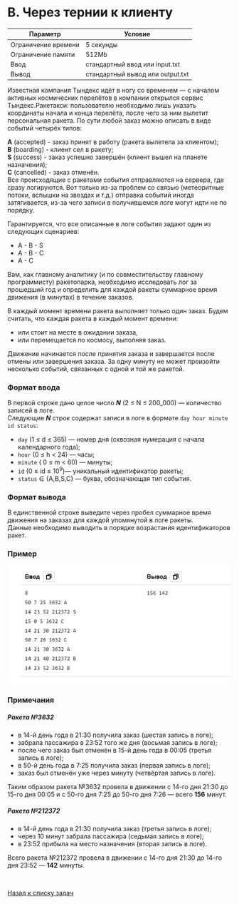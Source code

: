 # B. Через тернии к клиенту

| Параметр            | Условие                          |
|---------------------|----------------------------------|
| Ограничение времени | 5 секунды                        |
| Ограничение памяти  | 512Mb                            |
| Ввод                | стандартный ввод или input.txt   |
| Вывод               | стандартный вывод или output.txt |


Известная компания Тындекс идёт в ногу со временем — с началом активных космических перелётов в компании открылся сервис Тындекс.Ракетакси: пользователю необходимо лишь указать координаты начала и конца перелёта, после чего за ним вылетит персональная ракета.
По сути любой заказ можно описать в виде событий четырёх типов:

**A** (accepted) - заказ принят в работу (ракета вылетела за клиентом);  
**B** (boarding) - клиент сел в ракету;  
**S** (success) - заказ успешно завершён (клиент вышел на планете назначения);  
**C** (cancelled) - заказ отменён.  
Все происходящие с ракетами события отправляются на сервера, где сразу логируются. Вот только из-за проблем со связью (метеоритные потоки, вспышки на звездах и т.д.) отправка событий иногда затягивается, из-за чего записи в получившемся логе могут идти не по порядку.

Гарантируется, что все описанные в логе события задают один из следующих сценариев:
* A - B - S  
* A - B - C  
* A - C  

Вам, как главному аналитику (и по совместительству главному программисту) ракетопарка, необходимо исследовать лог за прошедший год и определить для каждой ракеты суммарное время движения (в минутах) в течение заказов.

В каждый момент времени ракета выполняет только один заказ. Будем считать, что каждая ракета в каждый момент времени:
* или стоит на месте в ожидании заказа,
* или перемещается по космосу, выполняя заказ. 

Движение начинается после принятия заказа и завершается после отмены или завершения заказа. За одну минуту не может произойти несколько событий, связанных с одной и той же ракетой.

### Формат ввода
В первой строке дано целое число
**_N_**
(2 ≤ N ≤ 200_000) — количество записей в логе.  
Следующие
**_N_** строк содержат записи в логе в формате
`day hour minute id status`:

* `day` (1 ≤ d ≤ 365) — номер дня (сквозная нумерация с начала календарного года);
* `hour` (0 ≤ h < 24) — часы;
* `minute` ( 0 ≤ m < 60) — минуты;
* `id` (0 ≤ id ≤ 10<sup>9</sup>)— уникальный идентификатор ракеты;
* `status` ∈ {A,B,S,C} — буква, обозначающая тип события.

### Формат вывода
В единственной строке выведите через пробел суммарное время движения на заказах для каждой упомянутой в логе ракеты.  
Данные необходимо выводить в порядке возрастания идентификаторов ракет.

### Пример
![img.png](img.png)

### Примечания
##### Ракета №3632
* в 14-й день года в 21:30 получила заказ (шестая запись в логе);
* забрала пассажира в 23:52 того же дня (восьмая запись в логе);
* после чего заказ был отменён в 15-й день года в 00:05 (третья запись в логе);
* в 50-й день года в 7:25 получила заказ (первая запись в логе);
* заказ был отменён уже через минуту (четвёртая запись в логе).  

Таким образом ракета №3632 провела в движении с 14-го дня 21:30 до 15-го дня 00:05 и с 50-го дня 7:25 до 50-го дня 7:26 
— всего **156** минут.

##### Ракета №212372

* в 14-й день года в 21:30 получила заказ (третья запись в логе);
* через 10 минут забрала пассажира (седьмая запись в логе);
* в 23:52 прибыла на место назначения (вторая запись в логе).

Всего ракета №212372 провела в движении с 14-го дня 21:30 до 14-го дня 23:52 
— **142** минуты.


<br>

[Назад к списку задач](https://github.com/AlexAkama/yandex_algorithm/tree/main/src/main/java/training/v3b#%D0%B7%D0%B0%D0%B4%D0%B0%D1%87%D0%B8-30)
